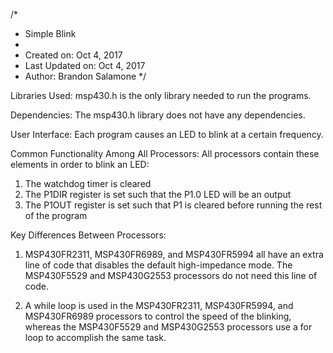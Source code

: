 /*
 * Simple Blink
 *
 *  Created on: Oct 4, 2017
 *  Last Updated on: Oct 4, 2017
 *  Author: Brandon Salamone
 */

Libraries Used:
 msp430.h is the only library needed to run the programs.

Dependencies:
The msp430.h library does not have any dependencies.

User Interface:
Each program causes an LED to blink at a certain frequency.

Common Functionality Among All Processors:
All processors contain these elements in order to blink an LED:
 1. The watchdog timer is cleared
 2. The P1DIR register is set such that the P1.0 LED will be an output
 3. The P1OUT register is set such that P1 is cleared before running the rest of the program

Key Differences Between Processors:
 1. MSP430FR2311, MSP430FR6989, and MSP430FR5994 all have an extra line of code that disables the default high-impedance mode. The MSP430F5529 and
    MSP430G2553 processors do not need this line of code. 

 2. A while loop is used in the MSP430FR2311, MSP430FR5994, and MSP430FR6989 processors to control the speed of the blinking, whereas the MSP430F5529 
    and MSP430G2553 processors use a for loop to accomplish the same task.
